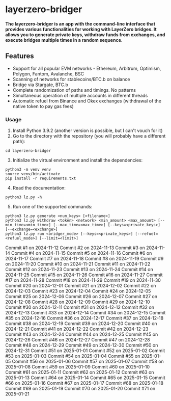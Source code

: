 # layerzero-bridger

#### The layerzero-bridger is an app with the command-line interface that provides various functionalities for working with LayerZero bridges. It allows you to generate private keys, withdraw funds from exchanges, and execute bridges multiple times in a random sequence.

## Features

- Support for all popular EVM networks - Ethereum, Arbitrum, Optimism, Polygon, Fantom, Avalanche, BSC
- Scanning of networks for stablecoins/BTC.b on balance
- Bridge via Stargate, BTC.b
- Complete randomization of paths and timings. No patterns
- Simultaneous operation of multiple accounts in different threads
- Automatic refuel from Binance and Okex exchanges (withdrawal of the native token to pay gas fees)

### Usage

1. Install Python 3.9.2 (another version is possible, but I can't vouch for it)
2. Go to the directory with the repository (you will probably have a different path):

```
cd layerzero-bridger
```

3. Initialize the virtual environment and install the dependencies:

```shell
python3 -m venv venv
source venv/bin/activate
pip install -r requirements.txt
```
4. Read the documentation:

```shell
python3 lz.py -h 
```

5. Run one of the supported commands:
```shell
python3 lz.py generate <num_keys> [<filename>]
python3 lz.py withdraw <token> <network> <min_amount> <max_amount> [--min_time=<min_time>] [--max_time=<max_time>] [--keys=<private_keys>] [--exchange=<exchange>]
python3 lz.py run <bridger_mode> [--keys=<private_keys>] [--refuel=<refuel_mode>] [--limit=<limit>]
```
Commit #1 on 2024-11-12
Commit #2 on 2024-11-13
Commit #3 on 2024-11-14
Commit #4 on 2024-11-15
Commit #5 on 2024-11-16
Commit #6 on 2024-11-17
Commit #7 on 2024-11-18
Commit #8 on 2024-11-19
Commit #9 on 2024-11-20
Commit #10 on 2024-11-21
Commit #11 on 2024-11-22
Commit #12 on 2024-11-23
Commit #13 on 2024-11-24
Commit #14 on 2024-11-25
Commit #15 on 2024-11-26
Commit #16 on 2024-11-27
Commit #17 on 2024-11-28
Commit #18 on 2024-11-29
Commit #19 on 2024-11-30
Commit #20 on 2024-12-01
Commit #21 on 2024-12-02
Commit #22 on 2024-12-03
Commit #23 on 2024-12-04
Commit #24 on 2024-12-05
Commit #25 on 2024-12-06
Commit #26 on 2024-12-07
Commit #27 on 2024-12-08
Commit #28 on 2024-12-09
Commit #29 on 2024-12-10
Commit #30 on 2024-12-11
Commit #31 on 2024-12-12
Commit #32 on 2024-12-13
Commit #33 on 2024-12-14
Commit #34 on 2024-12-15
Commit #35 on 2024-12-16
Commit #36 on 2024-12-17
Commit #37 on 2024-12-18
Commit #38 on 2024-12-19
Commit #39 on 2024-12-20
Commit #40 on 2024-12-21
Commit #41 on 2024-12-22
Commit #42 on 2024-12-23
Commit #43 on 2024-12-24
Commit #44 on 2024-12-25
Commit #45 on 2024-12-26
Commit #46 on 2024-12-27
Commit #47 on 2024-12-28
Commit #48 on 2024-12-29
Commit #49 on 2024-12-30
Commit #50 on 2024-12-31
Commit #51 on 2025-01-01
Commit #52 on 2025-01-02
Commit #53 on 2025-01-03
Commit #54 on 2025-01-04
Commit #55 on 2025-01-05
Commit #56 on 2025-01-06
Commit #57 on 2025-01-07
Commit #58 on 2025-01-08
Commit #59 on 2025-01-09
Commit #60 on 2025-01-10
Commit #61 on 2025-01-11
Commit #62 on 2025-01-12
Commit #63 on 2025-01-13
Commit #64 on 2025-01-14
Commit #65 on 2025-01-15
Commit #66 on 2025-01-16
Commit #67 on 2025-01-17
Commit #68 on 2025-01-18
Commit #69 on 2025-01-19
Commit #70 on 2025-01-20
Commit #71 on 2025-01-21
